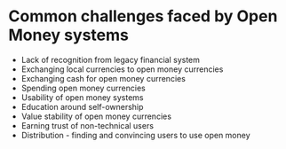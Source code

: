 # Common challenges faced by Open Money systems

* Lack of recognition from legacy financial system
* Exchanging local currencies to open money currencies
* Exchanging cash for open money currencies
* Spending open money currencies
* Usability of open money systems
* Education around self-ownership
* Value stability of open money currencies
* Earning trust of non-technical users
* Distribution - finding and convincing users to use open money

